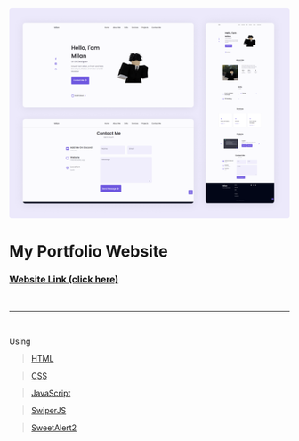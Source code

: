 ![preview img](/screenshot.png)

# My Portfolio Website
### <a href="https://milanliz.netlify.app/" target="_blank">Website Link (click here)</a>

<br>
<hr> <!-- Line -->
<br>

Using

> <a href="https://www.w3schools.com/html/html_intro.asp" target="_blank">HTML</a>

> <a href="https://www.w3schools.com/css/css_intro.asp" target="_blank">CSS</a>

> <a href="https://www.w3schools.com/js/default.asp" target="_blank">JavaScript</a>

> <a href="https://swiperjs.com/" target="_blank">SwiperJS</a>

> <a href="https://sweetalert2.github.io/" target="_blank">SweetAlert2</a>
